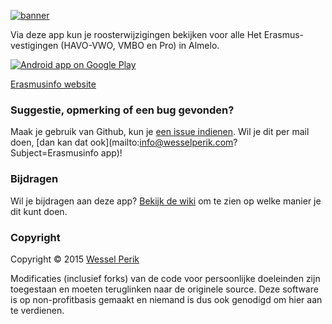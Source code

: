[![banner](http://erasmusinfo.nl/img/app/github/banner.png)](#)

Via deze app kun je roosterwijzigingen bekijken voor alle Het Erasmus-vestigingen (HAVO-VWO, VMBO en Pro) in Almelo. 

<a href="https://play.google.com/store/apps/details?id=com.wesselperik.erasmusinfo">
  <img alt="Android app on Google Play"
       src="https://developer.android.com/images/brand/en_app_rgb_wo_45.png" />
</a>

[Erasmusinfo website](http://erasmusinfo.nl)

### Suggestie, opmerking of een bug gevonden?

Maak je gebruik van Github, kun je [een issue indienen](https://github.com/wesselperik/Erasmusinfo/issues/new).
Wil je dit per mail doen, [dan kan dat ook](mailto:info@wesselperik.com?Subject=Erasmusinfo app)!

### Bijdragen

Wil je bijdragen aan deze app? [Bekijk de wiki](https://github.com/wesselperik/Erasmusinfo/wiki) om te zien op welke manier je dit kunt doen.

### Copyright

Copyright © 2015 [Wessel Perik](http://wesselperik.com)

Modificaties (inclusief forks) van de code voor persoonlijke doeleinden zijn toegestaan en moeten teruglinken naar de originele source. Deze software is op non-profitbasis gemaakt en niemand is dus ook genodigd om hier aan te verdienen.
